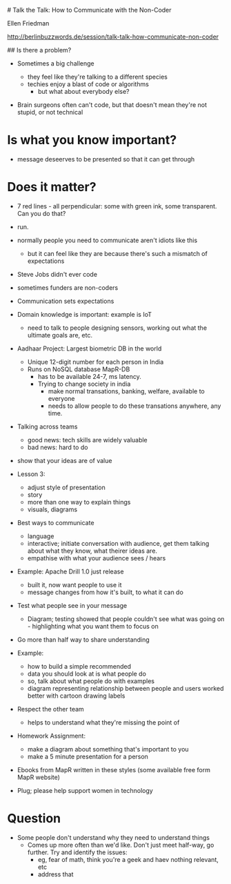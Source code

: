 # Talk the Talk: How to Communicate with the Non-Coder

Ellen Friedman

http://berlinbuzzwords.de/session/talk-talk-how-communicate-non-coder

## Is there a problem?

 - Sometimes a big challenge
   - they feel like they're talking to a different species
   - techies enjoy a blast of code or algorithms
     - but what about everybody else?

 - Brain surgeons often can't code, but that doesn't mean they're not stupid, or not technical

# Is what you know important?

 - message deseerves to be presented so that it can get through

# Does it matter?

 - 7 red lines - all perpendicular: some with green ink, some transparent.  Can you do that?
 - run.

 - normally people you need to communicate aren't idiots like this
   - but it can feel like they are because there's such a mismatch of expectations

 - Steve Jobs didn't ever code

 - sometimes funders are non-coders

 - Communication  sets expectations

 - Domain knowledge is important: example is IoT
   - need to talk to people designing sensors, working out what the ultimate goals are, etc.

 - Aadhaar Project: Largest biometric DB in the world
   - Unique 12-digit number for each person in India
   - Runs on NoSQL database MapR-DB
     - has to be available 24-7, ms latency.
     - Trying to change society in india
       - make normal transations, banking, welfare, available to everyone
       - needs to allow people to do these transations anywhere, any time.

 - Talking across teams
   - good news: tech skills are widely valuable
   - bad news: hard to do

 - show that your ideas are of value

 - Lesson 3:
   - adjust style of presentation
   - story
   - more than one way to explain things
   - visuals, diagrams

 - Best ways to communicate
   - language
   - interactive; initiate conversation with audience, get them talking about what they know, what theirer ideas are.
   - empathise with what your audience sees / hears

 - Example: Apache Drill 1.0 just release
   - built it, now want people to use it
   - message changes from how it's built, to what it can do

 - Test what people see in your message
   - Diagram; testing showed that people couldn't see what was going on - highlighting what you want them to focus on

 - Go more than half way to share understanding

 - Example:
   - how to build a simple recommended
   - data you should look at is what people do
   - so, talk about what people do with examples
   - diagram representing relationship between people and users worked better with cartoon drawing labels

 - Respect the other team
   - helps to understand what they're missing the point of

 - Homework Assignment:
   - make a diagram about something that's important to you
   - make a 5 minute presentation for a person

 - Ebooks from MapR written in these styles (some available free form MapR website)

 - Plug; please help support women in technology

# Question

 - Some people don't understand why they need to understand things
   - Comes up more often than we'd like. Don't just meet half-way, go further. Try and identify the issues:
     - eg, fear of math, think you're a geek and haev nothing relevant, etc
     - address that
